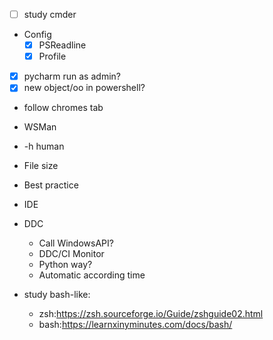 * [ ] study cmder 

* Config
  * [x] PSReadline
  * [x] Profile

* [x] pycharm run as admin?
* [x] new object/oo in powershell?
* follow chromes tab
* WSMan
* -h human
* File size 
* Best practice
* IDE

* DDC
  * Call WindowsAPI? 
  * DDC/CI Monitor
  * Python way?
  * Automatic according time

* study bash-like:
  * zsh:https://zsh.sourceforge.io/Guide/zshguide02.html
  * bash:https://learnxinyminutes.com/docs/bash/

